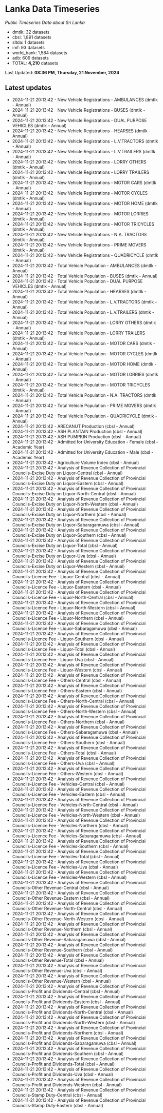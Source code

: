 # Lanka Data Timeseries
*Public Timeseries Data about Sri Lanka*

* dmtlk: 32 datasets
* cbsl: 1,891 datasets
* sltda: 1 datasets
* imf: 93 datasets
* world_bank: 1,584 datasets
* adb: 609 datasets
* TOTAL: **4,210** datasets

Last Updated: **08:36 PM, Thursday, 21 November, 2024**

## Latest updates

* 2024-11-21 20:13:42 - New Vehicle Registrations - AMBULANCES (dmtlk - Annual)
* 2024-11-21 20:13:42 - New Vehicle Registrations - BUSES (dmtlk - Annual)
* 2024-11-21 20:13:42 - New Vehicle Registrations - DUAL PURPOSE VEHICLES (dmtlk - Annual)
* 2024-11-21 20:13:42 - New Vehicle Registrations - HEARSES (dmtlk - Annual)
* 2024-11-21 20:13:42 - New Vehicle Registrations - L.V.TRACTORS (dmtlk - Annual)
* 2024-11-21 20:13:42 - New Vehicle Registrations - L.V.TRAILERS (dmtlk - Annual)
* 2024-11-21 20:13:42 - New Vehicle Registrations - LORRY OTHERS (dmtlk - Annual)
* 2024-11-21 20:13:42 - New Vehicle Registrations - LORRY TRAILERS (dmtlk - Annual)
* 2024-11-21 20:13:42 - New Vehicle Registrations - MOTOR CARS (dmtlk - Annual)
* 2024-11-21 20:13:42 - New Vehicle Registrations - MOTOR CYCLES (dmtlk - Annual)
* 2024-11-21 20:13:42 - New Vehicle Registrations - MOTOR HOME (dmtlk - Annual)
* 2024-11-21 20:13:42 - New Vehicle Registrations - MOTOR LORRIES (dmtlk - Annual)
* 2024-11-21 20:13:42 - New Vehicle Registrations - MOTOR TRICYCLES (dmtlk - Annual)
* 2024-11-21 20:13:42 - New Vehicle Registrations - N.A. TRACTORS (dmtlk - Annual)
* 2024-11-21 20:13:42 - New Vehicle Registrations - PRIME MOVERS (dmtlk - Annual)
* 2024-11-21 20:13:42 - New Vehicle Registrations - QUADRICYCLE (dmtlk - Annual)
* 2024-11-21 20:13:42 - Total Vehicle Population - AMBULANCES (dmtlk - Annual)
* 2024-11-21 20:13:42 - Total Vehicle Population - BUSES (dmtlk - Annual)
* 2024-11-21 20:13:42 - Total Vehicle Population - DUAL PURPOSE VEHICLES (dmtlk - Annual)
* 2024-11-21 20:13:42 - Total Vehicle Population - HEARSES (dmtlk - Annual)
* 2024-11-21 20:13:42 - Total Vehicle Population - L.V.TRACTORS (dmtlk - Annual)
* 2024-11-21 20:13:42 - Total Vehicle Population - L.V.TRAILERS (dmtlk - Annual)
* 2024-11-21 20:13:42 - Total Vehicle Population - LORRY OTHERS (dmtlk - Annual)
* 2024-11-21 20:13:42 - Total Vehicle Population - LORRY TRAILERS (dmtlk - Annual)
* 2024-11-21 20:13:42 - Total Vehicle Population - MOTOR CARS (dmtlk - Annual)
* 2024-11-21 20:13:42 - Total Vehicle Population - MOTOR CYCLES (dmtlk - Annual)
* 2024-11-21 20:13:42 - Total Vehicle Population - MOTOR HOME (dmtlk - Annual)
* 2024-11-21 20:13:42 - Total Vehicle Population - MOTOR LORRIES (dmtlk - Annual)
* 2024-11-21 20:13:42 - Total Vehicle Population - MOTOR TRICYCLES (dmtlk - Annual)
* 2024-11-21 20:13:42 - Total Vehicle Population - N.A. TRACTORS (dmtlk - Annual)
* 2024-11-21 20:13:42 - Total Vehicle Population - PRIME MOVERS (dmtlk - Annual)
* 2024-11-21 20:13:42 - Total Vehicle Population - QUADRICYCLE (dmtlk - Annual)
* 2024-11-21 20:13:42 - ARECANUT Production (cbsl - Annual)
* 2024-11-21 20:13:42 - ASH PLANTAIN Production (cbsl - Annual)
* 2024-11-21 20:13:42 - ASH PUMPKIN Production (cbsl - Annual)
* 2024-11-21 20:13:42 - Admitted for University Education - Female (cbsl - Academic Year)
* 2024-11-21 20:13:42 - Admitted for University Education - Male (cbsl - Academic Year)
* 2024-11-21 20:13:42 - Agriculture Volume Index (cbsl - Annual)
* 2024-11-21 20:13:42 - Analysis of Revenue Collection of Provincial Councils-Excise Duty on Liquor-Central (cbsl - Annual)
* 2024-11-21 20:13:42 - Analysis of Revenue Collection of Provincial Councils-Excise Duty on Liquor-Eastern (cbsl - Annual)
* 2024-11-21 20:13:42 - Analysis of Revenue Collection of Provincial Councils-Excise Duty on Liquor-North-Central (cbsl - Annual)
* 2024-11-21 20:13:42 - Analysis of Revenue Collection of Provincial Councils-Excise Duty on Liquor-North-Western (cbsl - Annual)
* 2024-11-21 20:13:42 - Analysis of Revenue Collection of Provincial Councils-Excise Duty on Liquor-Northern (cbsl - Annual)
* 2024-11-21 20:13:42 - Analysis of Revenue Collection of Provincial Councils-Excise Duty on Liquor-Sabaragamuwa (cbsl - Annual)
* 2024-11-21 20:13:42 - Analysis of Revenue Collection of Provincial Councils-Excise Duty on Liquor-Southern (cbsl - Annual)
* 2024-11-21 20:13:42 - Analysis of Revenue Collection of Provincial Councils-Excise Duty on Liquor-Total (cbsl - Annual)
* 2024-11-21 20:13:42 - Analysis of Revenue Collection of Provincial Councils-Excise Duty on Liquor-Uva (cbsl - Annual)
* 2024-11-21 20:13:42 - Analysis of Revenue Collection of Provincial Councils-Excise Duty on Liquor-Western (cbsl - Annual)
* 2024-11-21 20:13:42 - Analysis of Revenue Collection of Provincial Councils-Licence Fee - Liquor-Central (cbsl - Annual)
* 2024-11-21 20:13:42 - Analysis of Revenue Collection of Provincial Councils-Licence Fee - Liquor-Eastern (cbsl - Annual)
* 2024-11-21 20:13:42 - Analysis of Revenue Collection of Provincial Councils-Licence Fee - Liquor-North-Central (cbsl - Annual)
* 2024-11-21 20:13:42 - Analysis of Revenue Collection of Provincial Councils-Licence Fee - Liquor-North-Western (cbsl - Annual)
* 2024-11-21 20:13:42 - Analysis of Revenue Collection of Provincial Councils-Licence Fee - Liquor-Northern (cbsl - Annual)
* 2024-11-21 20:13:42 - Analysis of Revenue Collection of Provincial Councils-Licence Fee - Liquor-Sabaragamuwa (cbsl - Annual)
* 2024-11-21 20:13:42 - Analysis of Revenue Collection of Provincial Councils-Licence Fee - Liquor-Southern (cbsl - Annual)
* 2024-11-21 20:13:42 - Analysis of Revenue Collection of Provincial Councils-Licence Fee - Liquor-Total (cbsl - Annual)
* 2024-11-21 20:13:42 - Analysis of Revenue Collection of Provincial Councils-Licence Fee - Liquor-Uva (cbsl - Annual)
* 2024-11-21 20:13:42 - Analysis of Revenue Collection of Provincial Councils-Licence Fee - Liquor-Western (cbsl - Annual)
* 2024-11-21 20:13:42 - Analysis of Revenue Collection of Provincial Councils-Licence Fee - Others-Central (cbsl - Annual)
* 2024-11-21 20:13:42 - Analysis of Revenue Collection of Provincial Councils-Licence Fee - Others-Eastern (cbsl - Annual)
* 2024-11-21 20:13:42 - Analysis of Revenue Collection of Provincial Councils-Licence Fee - Others-North-Central (cbsl - Annual)
* 2024-11-21 20:13:42 - Analysis of Revenue Collection of Provincial Councils-Licence Fee - Others-North-Western (cbsl - Annual)
* 2024-11-21 20:13:42 - Analysis of Revenue Collection of Provincial Councils-Licence Fee - Others-Northern (cbsl - Annual)
* 2024-11-21 20:13:42 - Analysis of Revenue Collection of Provincial Councils-Licence Fee - Others-Sabaragamuwa (cbsl - Annual)
* 2024-11-21 20:13:42 - Analysis of Revenue Collection of Provincial Councils-Licence Fee - Others-Southern (cbsl - Annual)
* 2024-11-21 20:13:42 - Analysis of Revenue Collection of Provincial Councils-Licence Fee - Others-Total (cbsl - Annual)
* 2024-11-21 20:13:42 - Analysis of Revenue Collection of Provincial Councils-Licence Fee - Others-Uva (cbsl - Annual)
* 2024-11-21 20:13:42 - Analysis of Revenue Collection of Provincial Councils-Licence Fee - Others-Western (cbsl - Annual)
* 2024-11-21 20:13:42 - Analysis of Revenue Collection of Provincial Councils-Licence Fee - Vehicles-Central (cbsl - Annual)
* 2024-11-21 20:13:42 - Analysis of Revenue Collection of Provincial Councils-Licence Fee - Vehicles-Eastern (cbsl - Annual)
* 2024-11-21 20:13:42 - Analysis of Revenue Collection of Provincial Councils-Licence Fee - Vehicles-North-Central (cbsl - Annual)
* 2024-11-21 20:13:42 - Analysis of Revenue Collection of Provincial Councils-Licence Fee - Vehicles-North-Western (cbsl - Annual)
* 2024-11-21 20:13:42 - Analysis of Revenue Collection of Provincial Councils-Licence Fee - Vehicles-Northern (cbsl - Annual)
* 2024-11-21 20:13:42 - Analysis of Revenue Collection of Provincial Councils-Licence Fee - Vehicles-Sabaragamuwa (cbsl - Annual)
* 2024-11-21 20:13:42 - Analysis of Revenue Collection of Provincial Councils-Licence Fee - Vehicles-Southern (cbsl - Annual)
* 2024-11-21 20:13:42 - Analysis of Revenue Collection of Provincial Councils-Licence Fee - Vehicles-Total (cbsl - Annual)
* 2024-11-21 20:13:42 - Analysis of Revenue Collection of Provincial Councils-Licence Fee - Vehicles-Uva (cbsl - Annual)
* 2024-11-21 20:13:42 - Analysis of Revenue Collection of Provincial Councils-Licence Fee - Vehicles-Western (cbsl - Annual)
* 2024-11-21 20:13:42 - Analysis of Revenue Collection of Provincial Councils-Other Revenue-Central (cbsl - Annual)
* 2024-11-21 20:13:42 - Analysis of Revenue Collection of Provincial Councils-Other Revenue-Eastern (cbsl - Annual)
* 2024-11-21 20:13:42 - Analysis of Revenue Collection of Provincial Councils-Other Revenue-North-Central (cbsl - Annual)
* 2024-11-21 20:13:42 - Analysis of Revenue Collection of Provincial Councils-Other Revenue-North-Western (cbsl - Annual)
* 2024-11-21 20:13:42 - Analysis of Revenue Collection of Provincial Councils-Other Revenue-Northern (cbsl - Annual)
* 2024-11-21 20:13:42 - Analysis of Revenue Collection of Provincial Councils-Other Revenue-Sabaragamuwa (cbsl - Annual)
* 2024-11-21 20:13:42 - Analysis of Revenue Collection of Provincial Councils-Other Revenue-Southern (cbsl - Annual)
* 2024-11-21 20:13:42 - Analysis of Revenue Collection of Provincial Councils-Other Revenue-Total (cbsl - Annual)
* 2024-11-21 20:13:42 - Analysis of Revenue Collection of Provincial Councils-Other Revenue-Uva (cbsl - Annual)
* 2024-11-21 20:13:42 - Analysis of Revenue Collection of Provincial Councils-Other Revenue-Western (cbsl - Annual)
* 2024-11-21 20:13:42 - Analysis of Revenue Collection of Provincial Councils-Profit and Dividends-Central (cbsl - Annual)
* 2024-11-21 20:13:42 - Analysis of Revenue Collection of Provincial Councils-Profit and Dividends-Eastern (cbsl - Annual)
* 2024-11-21 20:13:42 - Analysis of Revenue Collection of Provincial Councils-Profit and Dividends-North-Central (cbsl - Annual)
* 2024-11-21 20:13:42 - Analysis of Revenue Collection of Provincial Councils-Profit and Dividends-North-Western (cbsl - Annual)
* 2024-11-21 20:13:42 - Analysis of Revenue Collection of Provincial Councils-Profit and Dividends-Northern (cbsl - Annual)
* 2024-11-21 20:13:42 - Analysis of Revenue Collection of Provincial Councils-Profit and Dividends-Sabaragamuwa (cbsl - Annual)
* 2024-11-21 20:13:42 - Analysis of Revenue Collection of Provincial Councils-Profit and Dividends-Southern (cbsl - Annual)
* 2024-11-21 20:13:42 - Analysis of Revenue Collection of Provincial Councils-Profit and Dividends-Total (cbsl - Annual)
* 2024-11-21 20:13:42 - Analysis of Revenue Collection of Provincial Councils-Profit and Dividends-Uva (cbsl - Annual)
* 2024-11-21 20:13:42 - Analysis of Revenue Collection of Provincial Councils-Profit and Dividends-Western (cbsl - Annual)
* 2024-11-21 20:13:42 - Analysis of Revenue Collection of Provincial Councils-Stamp Duty-Central (cbsl - Annual)
* 2024-11-21 20:13:42 - Analysis of Revenue Collection of Provincial Councils-Stamp Duty-Eastern (cbsl - Annual)